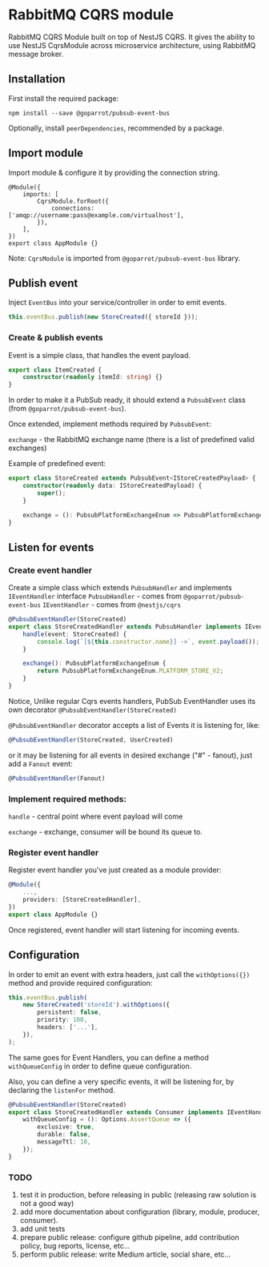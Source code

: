 # RabbitMQ CQRS module

RabbitMQ CQRS Module built on top of NestJS CQRS.
It gives the ability to use NestJS CqrsModule across microservice architecture, using RabbitMQ message broker.

## Installation

First install the required package:

`npm install --save @goparrot/pubsub-event-bus`

Optionally, install `peerDependencies`, recommended by a package.

## Import module

Import module & configure it by providing the connection string.

    @Module({
        imports: [
            CqrsModule.forRoot({
                connections: ['amqp://username:pass@example.com/virtualhost'],
            }),
        ],
    })
    export class AppModule {}

Note: `CqrsModule` is imported from `@goparrot/pubsub-event-bus` library.

## Publish event

Inject `EventBus` into your service/controller in order to emit events.

```ts
this.eventBus.publish(new StoreCreated({ storeId }));
```

### Create & publish events

Event is a simple class, that handles the event payload.

```ts
export class ItemCreated {
    constructor(readonly itemId: string) {}
}
```

In order to make it a PubSub ready, it should extend a `PubsubEvent` class (from `@goparrot/pubsub-event-bus`).

Once extended, implement methods required by `PubsubEvent`:

`exchange` - the RabbitMQ exchange name (there is a list of predefined valid exchanges)

Example of predefined event:

```ts
export class StoreCreated extends PubsubEvent<IStoreCreatedPayload> {
    constructor(readonly data: IStoreCreatedPayload) {
        super();
    }

    exchange = (): PubsubPlatformExchangeEnum => PubsubPlatformExchangeEnum.PLATFORM_STORE_V2;
}
```

## Listen for events

### Create event handler

Create a simple class which extends `PubsubHandler` and implements `IEventHandler` interface
`PubsubHandler` - comes from `@goparrot/pubsub-event-bus`
`IEventHandler` - comes from `@nestjs/cqrs`

```ts
@PubsubEventHandler(StoreCreated)
export class StoreCreatedHandler extends PubsubHandler implements IEventHandler {
    handle(event: StoreCreated) {
        console.log(`[${this.constructor.name}] ->`, event.payload());
    }

    exchange(): PubsubPlatformExchangeEnum {
        return PubsubPlatformExchangeEnum.PLATFORM_STORE_V2;
    }
}
```

Notice, Unlike regular Cqrs events handlers, PubSub EventHandler uses its own decorator `@PubsubEventHandler(StoreCreated)`

`@PubsubEventHandler` decorator accepts a list of Events it is listening for, like:

```ts
@PubsubEventHandler(StoreCreated, UserCreated)
```

or it may be listening for all events in desired exchange ("#" - fanout), just add a `Fanout` event:

```ts
@PubsubEventHandler(Fanout)
```

### Implement required methods:

`handle` - central point where event payload will come

`exchange` - exchange, consumer will be bound its queue to.

### Register event handler

Register event handler you've just created as a module provider:

```ts
@Module({
    ...,
    providers: [StoreCreatedHandler],
})
export class AppModule {}
```

Once registered, event handler will start listening for incoming events.

## Configuration

In order to emit an event with extra headers, just call the `withOptions({})` method and provide required configuration:

```ts
this.eventBus.publish(
    new StoreCreated('storeId').withOptions({
        persistent: false,
        priority: 100,
        headers: ['...'],
    }),
);
```

The same goes for Event Handlers, you can define a method `withQueueConfig` in order to define queue configuration.

Also, you can define a very specific events, it will be listening for, by declaring the `listenFor` method.

```ts
@PubsubEventHandler(StoreCreated)
export class StoreCreatedHandler extends Consumer implements IEventHandler {
    withQueueConfig = (): Options.AssertQueue => ({
        exclusive: true,
        durable: false,
        messageTtl: 10,
    });
}
```

### TODO
1. test it in production, before releasing in public (releasing raw solution is not a good way)
2. add more documentation about configuration (library, module, producer, consumer).
3. add unit tests
4. prepare public release: configure github pipeline, add contribution policy, bug reports, license, etc...
5. perform public release: write Medium article, social share, etc...
